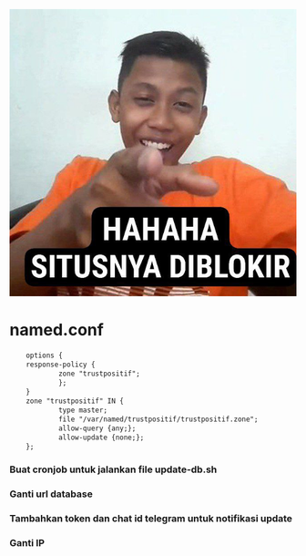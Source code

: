![](https://raw.githubusercontent.com/bembenk18/trustpositif/main/pict.jpg)
# named.conf
        options {
        response-policy {
                zone "trustpositif";
                };
        }
        zone "trustpositif" IN {
                type master;
                file "/var/named/trustpositif/trustpositif.zone"; 
                allow-query {any;};
                allow-update {none;};
        };



### Buat cronjob untuk jalankan file update-db.sh
### Ganti url database
### Tambahkan token dan chat id telegram untuk notifikasi update
### Ganti IP



